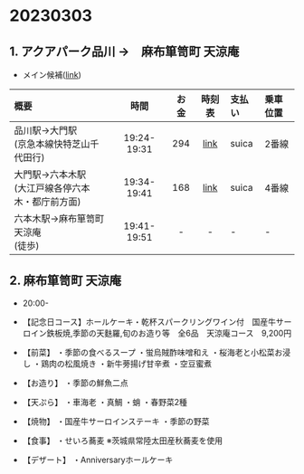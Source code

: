 # 20230303

## 1. アクアパーク品川 →　麻布箪笥町 天涼庵

- メイン候補([link](https://goo.gl/maps/rngsb6i9zXZjhbck7))

| 概要                                |   時間    | お金  |                    時刻表                     | 支払い | 乗車位置 |
| :---------------------------------- | :-------: | :---: | :-------------------------------------------: | :----- | :----- |
| 品川駅→大門駅<br>(京急本線快特芝山千代田行)       | 19:24-19:31 |  294  |                 [link](https://onl.bz/81Pb9aH)                  | suica  | 2番線
| 大門駅→六本木駅<br>(大江戸線各停六本木・都庁前方面) | 19:34-19:41 |   168   | [link](https://onl.bz/dk8bCLV) | suica      | 4番線 |
| 六本木駅→麻布箪笥町 天涼庵<br>(徒歩) | 19:41-19:51 |   -   | - | -      | -

## 2. 麻布箪笥町 天涼庵

- 20:00-
- 【記念日コース】ホールケーキ・乾杯スパークリングワイン付　国産牛サーロイン鉄板焼,季節の天麩羅,旬のお造り等　全6品　天涼庵コース　9,200円
- 【前菜】
・季節の食べるスープ
・蛍烏賊酢味噌和え
・桜海老と小松菜お浸し
・鶏肉の松風焼き
・新牛蒡揚げ甘辛煮
・空豆蜜煮

- 【お造り】
・季節の鮮魚二点

- 【天ぷら】
・車海老
・真鯛
・蛸
・春野菜2種

- 【焼物】
・国産牛サーロインステーキ
・季節の野菜

- 【食事】
・せいろ蕎麦
※茨城県常陸太田産秋蕎麦を使用

- 【デザート】
・Anniversaryホールケーキ
